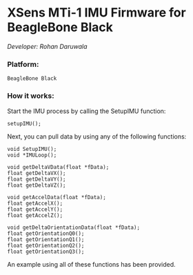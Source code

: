 # XSens MTi-1 IMU Firmware for BeagleBone Black
*Developer: Rohan Daruwala*

### Platform: 
	BeagleBone Black
	
	
### How it works:
	
Start the IMU process by calling the SetupIMU function:
	
```
setupIMU();
```
	
Next, you can pull data by using any of the following functions:

```
void SetupIMU();
void *IMULoop();

void getDeltaVData(float *fData);
float getDeltaVX();
float getDeltaVY();
float getDeltaVZ();

void getAccelData(float *fData);
float getAccelX();
float getAccelY();
float getAccelZ();

void getDeltaOrientationData(float *fData);
float getOrientationQ0();
float getOrientationQ1();
float getOrientationQ2();
float getOrientationQ3();
```
	
An example using all of these functions has been provided. 

